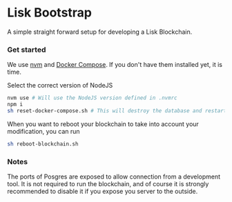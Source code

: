 # Lisk Bootstrap

A simple straight forward setup for developing a Lisk Blockchain.

### Get started

We use [nvm](https://github.com/nvm-sh/nvm#install--update-script) and [Docker Compose](https://docs.docker.com/compose/install/). If you don't have them installed yet, it is time.

Select the correct version of NodeJS

```bash
nvm use # Will use the NodeJS version defined in .nvmrc
npm i
sh reset-docker-compose.sh # This will destroy the database and restart the blockchain, we can use it get started too
```

When you want to reboot your blockchain to take into account your modification, you can run

```bash
sh reboot-blockchain.sh
```

### Notes

The ports of Posgres are exposed to allow connection from a development tool. It is not required to run the blockchain, and of course it is strongly recommended to disable it if you expose you server to the outside.
